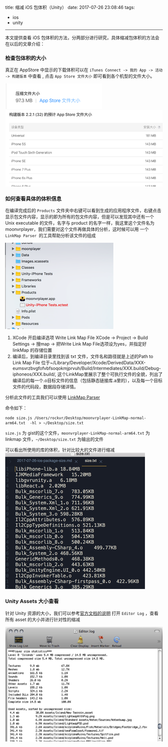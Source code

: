 title: 缩减 iOS 包体积（Unity）
date: 2017-07-26 23:08:46
tags: 
- ios
- unity
---

本文提供查看 iOS 包体积的方法，分两部分进行研究，具体缩减包体积的方法会在以后的文章介绍：

### 检查包体积的大小
真正在 AppStore 中显示的下载体积可以在 `iTunes Connect -> 我的 App -> 活动 -> 构建版本` 中查看 , 点击 `App Store 文件大小` 即可看到各个机型的文件大小。

![appstore-size](/img/2017-07-26/appstore-size.png)
![appstore-size-2](/img/2017-07-26/appstore-size-2.png)

### 如何查看具体的体积信息
在编译完成后的 `Products` 文件夹中右键可以看到生成的应用程序文件，右键点击显示包文件内容，显示的即为所有的包文件内容，但是可以发现其中还有一个 Unix executable 的文件，名字与 product 的名字一样，我这里这个文件名为 moonvrplayer，我们需要对这个文件再做具体的分析，这时候可以用 一个 `LinkMap Parser `的工具帮助分析该文件的组成

![xcode-preview](/img/2017-07-26/xcode-preview.png)

1. XCode 开启编译选项 Write Link Map File
XCode -> Project -> Build Settings -> 搜map -> 把Write Link Map File选项设为yes，并指定好 linkMap 的存储位置
2. 编译后，到编译目录里找到该 txt 文件，文件名和路径就是上述的Path to Link Map File
位于~/Library/Developer/Xcode/DerivedData/XXX-eumsvrzbvgfofvbfsoqokmjprvuh/Build/Intermediates/XXX.build/Debug-iphoneos/XXX.build/, 这个LinkMap里展示了整个可执行文件的全貌，列出了编译后的每一个.o目标文件的信息（包括静态链接库.a里的），以及每一个目标文件的代码段，数据段存储详情。

分析此文件的工具我们可以使用 [LinkMap Parser](https://gist.github.com/zhuyifan2013/61a52f409f8f56b61eaf6770f613ff17)

命令如下：

``` node
node size.js /Users/rockvr/Desktop/moonvrplayer-LinkMap-normal-arm64.txt  -hl > ~/Desktop/size.txt
```

`size.js` 为 gist的这个文件，`moonvrplayer-LinkMap-normal-arm64.txt` 为 linkmap 文件，`~/Desktop/size.txt` 为输出的文件

可以看出所使用的库的体积，针对比较大的文件进行缩减
![size-txt](/img/2017-07-26/size-txt.png)

### Unity Assets 大小查看
针对 Unity 资源的大小，我们可以参考[官方文档的说明](https://docs.unity3d.com/Manual/ReducingFilesize.html)
打开 `Editor Log` ，查看所有 asset 的大小并进行针对性的缩减

![unity-asset-size](/img/2017-07-26/unity-asset-size.png)



